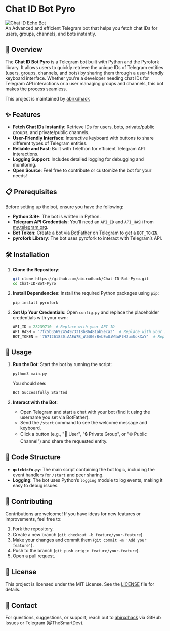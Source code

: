 # Chat ID Bot Pyro

![Chat ID Echo Bot](https://img.shields.io/badge/Telegram-Bot-blue?logo=telegram)  
An Advanced and efficient Telegram bot that helps you fetch chat IDs for users, groups, channels, and bots instantly.

## 📖 Overview

The **Chat ID Bot Pyro** is a Telegram bot built with Python and the Pyrofork library. It allows users to quickly retrieve the unique IDs of Telegram entities (users, groups, channels, and bots) by sharing them through a user-friendly keyboard interface. Whether you're a developer needing chat IDs for Telegram API interactions or a user managing groups and channels, this bot makes the process seamless.

This project is maintained by [abirxdhack](https://github.com/abirxdhack) 

## ✨ Features

- **Fetch Chat IDs Instantly**: Retrieve IDs for users, bots, private/public groups, and private/public channels.
- **User-Friendly Interface**: Interactive keyboard with buttons to share different types of Telegram entities.
- **Reliable and Fast**: Built with Telethon for efficient Telegram API interactions.
- **Logging Support**: Includes detailed logging for debugging and monitoring.
- **Open Source**: Feel free to contribute or customize the bot for your needs!

## 📋 Prerequisites

Before setting up the bot, ensure you have the following:

- **Python 3.9+**: The bot is written in Python.
- **Telegram API Credentials**: You’ll need an `API_ID` and `API_HASH` from [my.telegram.org](https://my.telegram.org).
- **Bot Token**: Create a bot via [BotFather](https://t.me/BotFather) on Telegram to get a `BOT_TOKEN`.
- **pyrofork Library**: The bot uses pyrofork to interact with Telegram’s API.

## 🛠 Installation

1. **Clone the Repository**:
   ```bash
   git clone https://github.com/abirxdhack/Chat-ID-Bot-Pyro.git
   cd Chat-ID-Bot-Pyro
   ```

2. **Install Dependencies**:
   Install the required Python packages using `pip`:
   ```bash
   pip install pyrofork
   ```

3. **Set Up Your Credentials**:
   Open `config.py` and replace the placeholder credentials with your own:
   ```python
   API_ID = 28239710  # Replace with your API ID
   API_HASH = '7fc5b35692454973318b86481ab5eca3'  # Replace with your API Hash
   BOT_TOKEN = '7671261830:AAEW7B_Wd406rBvbEwUiW4uPlHJumUokXaY'  # Replace with your Bot Token
   ```

## 🚀 Usage

1. **Run the Bot**:
   Start the bot by running the script:
   ```bash
   python3 main.py
   ```
   You should see:
   ```
   Bot Successfully Started
   ```

2. **Interact with the Bot**:
   - Open Telegram and start a chat with your bot (find it using the username you set via BotFather).
   - Send the `/start` command to see the welcome message and keyboard.
   - Click a button (e.g., "👤 User", "🔒 Private Group", or "🌐 Public Channel") and share the requested entity.


## 📜 Code Structure

- **`quickinfo.py`**: The main script containing the bot logic, including the event handlers for `/start` and peer sharing.
- **Logging**: The bot uses Python’s `logging` module to log events, making it easy to debug issues.

## 🤝 Contributing

Contributions are welcome! If you have ideas for new features or improvements, feel free to:

1. Fork the repository.
2. Create a new branch (`git checkout -b feature/your-feature`).
3. Make your changes and commit them (`git commit -m 'Add your feature'`).
4. Push to the branch (`git push origin feature/your-feature`).
5. Open a pull request.

## 📄 License

This project is licensed under the MIT License. See the [LICENSE](LICENSE) file for details.

## 📧 Contact

For questions, suggestions, or support, reach out to [abirxdhack](https://github.com/abirxdhack) via GitHub Issues or Telegram (@TheSmartDev).
